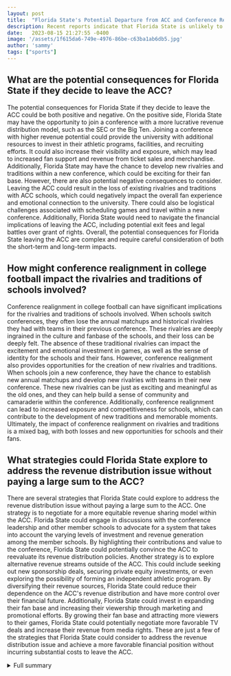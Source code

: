 ```yaml
---
layout: post
title:  "Florida State's Potential Departure from ACC and Conference Realignment in College Football"
description: Recent reports indicate that Florida State is unlikely to leave the ACC anytime soon, despite rumors suggesting otherwise. Find out more about the speculation and the ongoing conference realignment in college football.
date:   2023-08-15 21:27:55 -0400
image: '/assets/1f615da6-749e-4976-86be-c63ba1ab6db5.jpg'
author: 'sammy'
tags: ["sports"]
---
```


## What are the potential consequences for Florida State if they decide to leave the ACC?
The potential consequences for Florida State if they decide to leave the ACC could be both positive and negative. On the positive side, Florida State may have the opportunity to join a conference with a more lucrative revenue distribution model, such as the SEC or the Big Ten. Joining a conference with higher revenue potential could provide the university with additional resources to invest in their athletic programs, facilities, and recruiting efforts. It could also increase their visibility and exposure, which may lead to increased fan support and revenue from ticket sales and merchandise. Additionally, Florida State may have the chance to develop new rivalries and traditions within a new conference, which could be exciting for their fan base. However, there are also potential negative consequences to consider. Leaving the ACC could result in the loss of existing rivalries and traditions with ACC schools, which could negatively impact the overall fan experience and emotional connection to the university. There could also be logistical challenges associated with scheduling games and travel within a new conference. Additionally, Florida State would need to navigate the financial implications of leaving the ACC, including potential exit fees and legal battles over grant of rights. Overall, the potential consequences for Florida State leaving the ACC are complex and require careful consideration of both the short-term and long-term impacts.

## How might conference realignment in college football impact the rivalries and traditions of schools involved?
Conference realignment in college football can have significant implications for the rivalries and traditions of schools involved. When schools switch conferences, they often lose the annual matchups and historical rivalries they had with teams in their previous conference. These rivalries are deeply ingrained in the culture and fanbase of the schools, and their loss can be deeply felt. The absence of these traditional rivalries can impact the excitement and emotional investment in games, as well as the sense of identity for the schools and their fans. However, conference realignment also provides opportunities for the creation of new rivalries and traditions. When schools join a new conference, they have the chance to establish new annual matchups and develop new rivalries with teams in their new conference. These new rivalries can be just as exciting and meaningful as the old ones, and they can help build a sense of community and camaraderie within the conference. Additionally, conference realignment can lead to increased exposure and competitiveness for schools, which can contribute to the development of new traditions and memorable moments. Ultimately, the impact of conference realignment on rivalries and traditions is a mixed bag, with both losses and new opportunities for schools and their fans.

## What strategies could Florida State explore to address the revenue distribution issue without paying a large sum to the ACC?
There are several strategies that Florida State could explore to address the revenue distribution issue without paying a large sum to the ACC. One strategy is to negotiate for a more equitable revenue sharing model within the ACC. Florida State could engage in discussions with the conference leadership and other member schools to advocate for a system that takes into account the varying levels of investment and revenue generation among the member schools. By highlighting their contributions and value to the conference, Florida State could potentially convince the ACC to reevaluate its revenue distribution policies. Another strategy is to explore alternative revenue streams outside of the ACC. This could include seeking out new sponsorship deals, securing private equity investments, or even exploring the possibility of forming an independent athletic program. By diversifying their revenue sources, Florida State could reduce their dependence on the ACC's revenue distribution and have more control over their financial future. Additionally, Florida State could invest in expanding their fan base and increasing their viewership through marketing and promotional efforts. By growing their fan base and attracting more viewers to their games, Florida State could potentially negotiate more favorable TV deals and increase their revenue from media rights. These are just a few of the strategies that Florida State could consider to address the revenue distribution issue and achieve a more favorable financial position without incurring substantial costs to leave the ACC.


<details>
        <summary>Full summary</summary>
<p>There has been a lot of speculation surrounding Florida State's potential departure from the Atlantic Coast Conference (ACC) and the ongoing conference realignment in college football. Recent reports indicate that Florida State is unlikely to leave the ACC anytime soon, despite rumors suggesting otherwise.</p>
<p>The speculation of Florida State leaving the ACC arose after university president Rick McCullough mentioned the possibility due to revenue distribution disparities within the conference. The ACC shares revenue equally among its members, resulting in Florida State receiving the same payout as schools with less investment in revenue-generating sports and lower viewership for football games.</p>
<p>However, sources have revealed that Florida State is not expected to take any action before the deadline for notice of departure. The university is likely to wait and evaluate its options before making any decisions regarding its conference affiliation.</p>
<p>Florida State's concern about revenue distribution is not unique. Amidst ongoing conference realignment in college football, the ACC is exploring the addition of West Coast schools. However, Florida State, along with three other ACC schools, has expressed opposition to this expansion.</p>
<p>In addition to the main source events, extra sources shed more light on the situation. The impact of conference realignment on rivalries and traditions, as well as the uncertainty surrounding the future of the ACC, Miami, Clemson, and the University of South Florida, are topics of discussion. Florida State is also exploring private equity investments for its departure from the ACC.</p>
<p>Florida State President Richard McCullough has been actively addressing the issue. He warns that the university may consider leaving the ACC if there is no significant change in the conference's revenue distribution model. Staying in the ACC under the current situation is challenging for Florida State to remain competitive.</p>
<p>Florida State has spent a year exploring options and discussions are ongoing to address the revenue distribution issue. However, the university would face a $120 million exit fee and may need to go to court to challenge the existing grant of rights if they decide to leave the league.</p>
<p>The financial gap between the ACC and other conferences is recognized by Florida State, and the university believes it deserves to be compensated similarly to schools in the Southeastern Conference (SEC) and Big Ten.</p>
<p>Florida State athletic director Michael Alford emphasizes the need for change, as the school is behind its competitors and peers in terms of revenue. The recent departure of Oklahoma and Texas from the Big 12 for the SEC has increased the urgency for Florida State to position itself for future success.</p>
<p>Despite the challenges, Florida State is actively researching strategies to deal with the Grant of Rights outside of paying a large sum to the ACC. Unequal revenue splitting within the ACC is seen as a potential solution to alleviate the financial disadvantage.</p>
<p>As Florida State explores its options, the University of Central Florida (UCF) is benefiting from its decision to join the Big 12 conference. The future of the ACC and the Power Five conferences remains uncertain, and unanswered questions linger.</p>
<p>Ultimately, Florida State's decision regarding its conference affiliation will have a significant impact on the university and the landscape of college football. The driving force behind conference realignment, as evident from these events, is money.</p>
<p>It is important to note that this news article is a compilation of various sources and events. The intention is to provide an overview of the current situation regarding Florida State's potential departure from the ACC and the conference realignment happening in college football.</p>
</details>